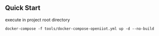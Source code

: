 ## Quick Start
execute in project root directory
```shell
docker-compose -f tools/docker-compose-openiiot.yml up -d --no-build
```